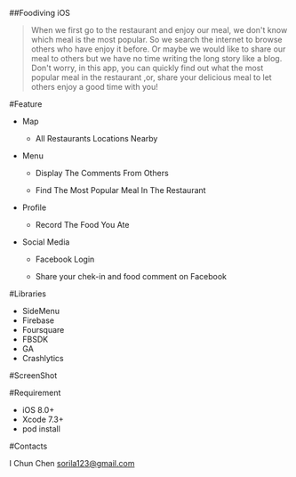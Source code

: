 ##Foodiving iOS

>When we first go to the restaurant and enjoy our meal, we don't know which meal is the most popular. So we search the internet to browse others who have enjoy it before. Or maybe we would like to share our meal to others but we have no time writing the long story like a blog. Don't worry, in this app, you can quickly find out what the most popular meal in the restaurant ,or, share your delicious meal to let others enjoy a good time with you!


#Feature

<ul><li>Map</li></ul> 
<ul><ul><li>All Restaurants Locations Nearby</li></ul></ul>



<ul><li>Menu</li></ul> 
<ul><ul><li>Display The Comments From Others</li></ul></ul>
<ul><ul><li>Find The Most Popular Meal In The Restaurant</li></ul></ul>


<ul><li>Profile</li></ul> 
<ul><ul><li>Record The Food You Ate</li></ul></ul>

<ul><li>Social Media</li></ul> 
<ul><ul><li>Facebook Login </li></ul></ul>
<ul><ul><li>Share your chek-in and food comment on Facebook</li></ul></ul>



#Libraries

<ul>
<li>SideMenu</li>
<li>Firebase</li>
<li>Foursquare</li>
<li>FBSDK</li>
<li>GA</li>
<li>Crashlytics</li>
</ul>

#ScreenShot

       

#Requirement

<ul>
<li>iOS 8.0+</li>
<li>Xcode 7.3+</li>
<li>pod install</li>
</ul>

#Contacts

I Chun Chen 
sorila123@gmail.com
